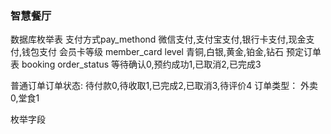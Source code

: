 ### 智慧餐厅
数据库枚举表
支付方式pay_methond
微信支付,支付宝支付,银行卡支付,现金支付,钱包支付
会员卡等级 member_card level
青铜,白银,黄金,铂金,钻石
预定订单表 booking order_status
等待确认0,预约成功1,已取消2,已完成3

普通订单订单状态:
待付款0,待收取1,已完成2,已取消3,待评价4
订单类型：
外卖0,堂食1




枚举字段


